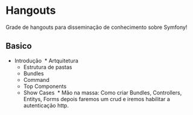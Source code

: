 # Hangouts
Grade de hangouts para disseminação de conhecimento sobre Symfony!

## Basico

* Introdução
  * Artquitetura
  * Estrutura de pastas
  * Bundles
  * Command
  * Top Components
  * Show Cases
  * Mão na massa: Como criar Bundles, Controllers, Entitys, Forms depois faremos um crud e iremos habilitar a autenticação http.
